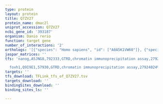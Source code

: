 ```yaml
---
type: protein
layout: protein
title: Q7ZV27
protein_name: dmac2l
uniprot_accession: Q7ZV27
ncbi_gene_id: '393187'
organism: Danio rerio
function: target gene
number_of_interactions: '2'
orthologs: '[{"species": "Homo sapiens", "id": ["A0A5K1VW60"]}, {"species": "Mus musculus", "id": ["<a href=\"/protein/q9cra7\">Q9CRA7</a>"]}, {"species": "Rattus norvegicus", "id": ["<a href=\"/protein/q5xim4\">Q5XIM4</a>"]}, {"species": "Drosophila melanogaster", "id": ["<a href=\"/protein/a1zaa9\">A1ZAA9</a>"]}, {"species": "Caenorhabditis elegans", "id": ["<a href=\"/protein/o16314\">O16314</a>"]}]'
jaspar_matrices: ''
tfs: 'nanog,A5JNG8,792333,GTRD,chromatin immunoprecipitation assay,27924024%5Buid%5D,No

  foxh1,Q9I9E1,57930,GTRD,chromatin immunoprecipitation assay,27924024%5Buid%5D,No'
targets: ''
tfs_download: TFLink_tfs_of_Q7ZV27.tsv
targets_download: ''
bindingSites_download: ''
binding_sites_ls: ''

---
```

